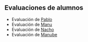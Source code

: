 ## Evaluaciones de alumnos

- Evaluación de [Pablo](https://github.com/pabar942/evaluacion1)
- Evaluación de [Manu](https://github.com/manup94/evaluacion-final)
- Evaluación de [Nacho](https://github.com/NMenendezz/The-Javascript-Bootcamp-Modulo-1-Evaluacion)
- Evaluación de [Manube](https://github.com/ManubeX/Evaluacion-1.git)
